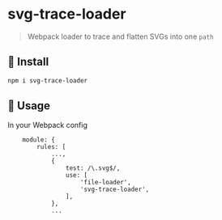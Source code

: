 # svg-trace-loader

> Webpack loader to trace and flatten SVGs into one `path`

## :rocket: Install
```sh
npm i svg-trace-loader
```

## :beginner: Usage
In your Webpack config
```json5
	module: {
		rules: [
			...,
			{
				test: /\.svg$/,
				use: [
					'file-loader',
					'svg-trace-loader',
				],
			},
			...
```

